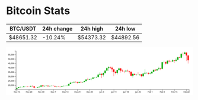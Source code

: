 # Bitcoin Stats

BTC/USDT|24h change|24h high|24h low|
|---|---|---|---|
|$48651.32|-10.24%|$54373.32|$44892.56|

<img src="./chart.svg">
